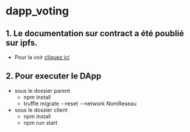 # dapp_voting
## 1. Le documentation sur contract a été poublié sur ipfs.
- Pour la voir [cliquez ici](https://ipfs.io/ipfs/QmSD4dtnruFxK5tsmekvpUE8nqwcXhZxZ3AeJGu8kbWAjY)

## 2. Pour executer le DApp
- sous le dossier parent
  - npm install
  - truffle migrate --reset --network NomReseau 
- sous le dossier client
  - npm install  
  - npm run start
